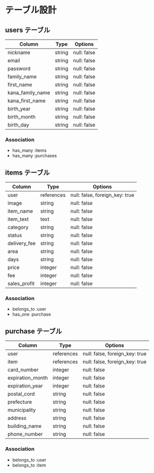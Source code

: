# テーブル設計

## users テーブル

| Column           | Type   | Options     |
| ---------------- | ------ | ----------- |
| nickname         | string | null: false |
| email            | string | null: false |
| password         | string | null: false |
| family_name      | string | null: false |
| first_name       | string | null: false |
| kana_family_name | string | null: false |
| kana_first_name  | string | null: false |
| birth_year       | string | null: false |
| birth_month      | string | null: false |
| birth_day        | string | null: false |

### Association

- has_many :items
- has_many :purchases

## items テーブル

| Column           | Type       | Options                        |
| ---------------- | ---------- | ------------------------------ |
| user             | references | null: false, foreign_key: true |
| image            | string     | null: false                    |
| item_name        | string     | null: false                    |
| item_text        | text       | null: false                    |
| category         | string     | null: false                    |
| status           | string     | null: false                    |
| delivery_fee     | string     | null: false                    |
| area             | string     | null: false                    |
| days             | string     | null: false                    |
| price            | integer    | null: false                    |
| fee              | integer    | null: false                    |
| sales_profit     | integer    | null: false                    |

### Association

- belongs_to :user
- has_one :purchase

## purchase テーブル

| Column           | Type       | Options                        |
| ---------------- | ---------- | ------------------------------ |
| user             | references | null: false, foreign_key: true |
| item             | references | null: false, foreign_key: true |
| card_number      | integer    | null: false                    |
| expiration_month | integer    | null: false                    |
| expiration_year  | integer    | null: false                    |
| postal_cord      | string     | null: false                    |
| prefecture       | string     | null: false                    |
| municipality     | string     | null: false                    |
| address          | string     | null: false                    |
| building_name    | string     | null: false                    |
| phone_number     | string     | null: false                    |

### Association

- belongs_to :user
- belongs_to :item
